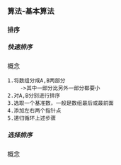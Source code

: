 ### 算法-基本算法

#### 排序



##### 快速排序

概念

```
1.将数组分成A,B两部分
	->其中一部分比另外一部分都要小
2.对A,B分别进行排序
3.选取一个基准数，一般是数组最后或最前面
4.添加左右两个指针点
5.递归循环上述步骤
```

##### 选择排序

概念

```

```



